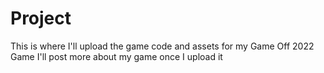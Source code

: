 # Project
This is where I'll upload the game code and assets for my Game Off 2022 Game
I'll post more about my game once I upload it
